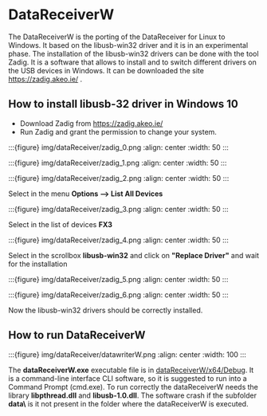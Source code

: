 # DataReceiverW


The DataReceiverW is the porting of the DataReceiver for Linux to Windows. It based on the libusb-win32 driver and it is in an experimental phase.
The installation of the libusb-win32 drivers can be done with the tool Zadig. It is a software that allows to install and to switch different drivers on the USB devices in Windows. It can be downloaded the site https://zadig.akeo.ie/ .

## How to install libusb-32 driver in Windows 10

* Download Zadig from  https://zadig.akeo.ie/ 
* Run Zadig and grant the permission to change your system.

:::{figure} img/dataReceiver/zadig_0.png
:align: center
:width: 50
:::


:::{figure} img/dataReceiver/zadig_1.png
:align: center
:width: 50
:::

:::{figure} img/dataReceiver/zadig_2.png
:align: center
:width: 50
:::


Select in the menu **Options --> List All Devices**

:::{figure} img/dataReceiver/zadig_3.png
:align: center
:width: 50
:::


Select in the list of devices **FX3** 

:::{figure} img/dataReceiver/zadig_4.png
:align: center
:width: 50
:::


Select in the scrollbox **libusb-win32** and click on **"Replace Driver"** and wait for the installation

:::{figure} img/dataReceiver/zadig_5.png
:align: center
:width: 50
:::

:::{figure} img/dataReceiver/zadig_6.png
:align: center
:width: 50
:::

Now the libusb-win32 drivers should be correctly installed.

## How to run DataReceiverW

:::{figure} img/dataReceiver/datawriterW.png
:align: center
:width: 100
:::


The **dataReceiverW.exe** executable file is in [dataReceiverW/x64/Debug](/dataReceiverW/x64/Debug). It is a command-line interface CLI software, so it is suggested to run into a Command Prompt (cmd.exe). To run correctly the dataReceiverW needs the library **libpthread.dll** and **libusb-1.0.dll**. The software crash if the subfolder **data\\** is it not present in the folder where the dataReceiverW is executed.
